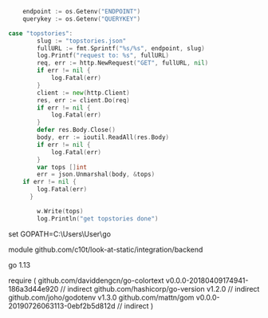 ```go
	endpoint := os.Getenv("ENDPOINT")
	querykey := os.Getenv("QUERYKEY")

case "topstories":
		slug := "topstories.json"
		fullURL := fmt.Sprintf("%s/%s", endpoint, slug)
		log.Printf("request to: %s", fullURL)
		req, err := http.NewRequest("GET", fullURL, nil)
		if err != nil {
			log.Fatal(err)
		}
		client := new(http.Client)
		res, err := client.Do(req)
		if err != nil {
			log.Fatal(err)
		}
		defer res.Body.Close()
		body, err := ioutil.ReadAll(res.Body)
		if err != nil {
			log.Fatal(err)
		}
		var tops []int
		err = json.Unmarshal(body, &tops)
  	if err != nil {
	  	log.Fatal(err)
	  }

		w.Write(tops)
		log.Println("get topstories done")
```
set GOPATH=C:\Users\User\go

module github.com/c10t/look-at-static/integration/backend

go 1.13

require (
	github.com/daviddengcn/go-colortext v0.0.0-20180409174941-186a3d44e920 // indirect
	github.com/hashicorp/go-version v1.2.0 // indirect
	github.com/joho/godotenv v1.3.0
	github.com/mattn/gom v0.0.0-20190726063113-0ebf2b5d812d // indirect
)
